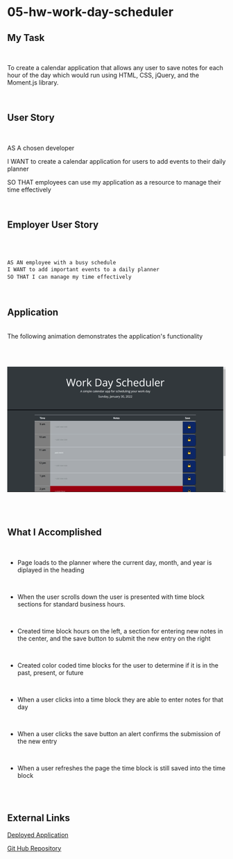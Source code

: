 # 05-hw-work-day-scheduler

## My Task

<br>

 To create a calendar application that allows any user to save notes for each hour of the day which would run using HTML, CSS, jQuery, and the Moment.js library.

<br>

## User Story

<br>

AS A chosen developer

I WANT to create a calendar application for users to add events to their daily planner

SO THAT employees can use my application as a resource to manage their time effectively

<br>

## Employer User Story

<br>

```md

AS AN employee with a busy schedule
I WANT to add important events to a daily planner
SO THAT I can manage my time effectively

```

<br>

## Application

<br>
The following animation demonstrates the application's functionality

<br><br>

![Application Gif](develop/images/work-day-planner.gif)

<br><br>

## What I Accomplished

<br>

* Page loads to the planner where the current day, month, and year is diplayed in the heading
<br>

* When the user scrolls down the user is presented with time block sections for standard business hours. 
<br>

* Created time block hours on the left, a section for entering new notes in the center, and the save button to submit the new entry on the right
<br>

* Created color coded time blocks for the user to determine if it is in the past, present, or future
<br>

* When a user clicks into a time block they are able to enter notes for that day
<br>

* When a user clicks the save button an alert confirms the submission of the new entry 
<br>

* When a user refreshes the page the time block is still saved into the time block

<br><br>


## External Links

[Deployed Application](https://odingol.github.io/05-hw-work-day-scheduler/)

[Git Hub Repository](https://github.com/odingol/05-hw-work-day-scheduler.git)

